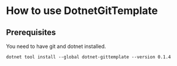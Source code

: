 # How to use DotnetGitTemplate

## Prerequisites

You need to have git and dotnet installed.

```
dotnet tool install --global dotnet-gittemplate --version 0.1.4
```